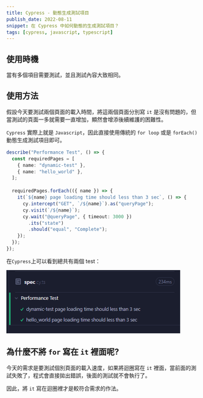 ```yaml
---
title: Cypress - 動態生成測試項目
publish_date: 2022-08-11
snippet: 在 Cypress 中如何動態的生成測試項目？
tags: [cypress, javascript, typescript]
---
```


## 使用時機

當有多個項目需要測試，並且測試內容大致相同。

## 使用方法

假設今天要測試兩個頁面的載入時間，將這兩個頁面分別寫 `it` 是沒有問題的，但當測試的頁面一多就需要一直增加，顯然會增添後續維護的困難性。

`Cypress` 實際上就是 `Javascript`，因此直接使用傳統的 `for loop` 或是 `forEach()` 動態生成測試項目即可。

```ts
describe("Performance Test", () => {
  const requiredPages = [
    { name: "dynamic-test" },
    { name: "hello_world" },
  ];

  requiredPages.forEach(({ name }) => {
    it(`${name} page loading time should less than 3 sec`, () => {
      cy.intercept("GET", `/${name}`).as("queryPage");
      cy.visit(`/${name}`);
      cy.wait("@queryPage", { timeout: 3000 })
        .its("state")
        .should("equal", "Complete");
    });
  });
});
```

在`Cypress`上可以看到總共有兩個 test：

![Cypress Spec](./cypress-generate-dynamic-test/cypress_spec.png)

## 為什麼不將 `for` 寫在 `it` 裡面呢?

今天的需求是要測試個別頁面的載入速度，如果將迴圈寫在 `it` 裡面，當前面的測試失敗了，程式會直接拋出錯誤，後面的測試就不會執行了。

因此，將 `it` 寫在迴圈裡才是較符合需求的作法。
